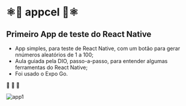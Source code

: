 # ⚛️📱 appcel 📱⚛️
## Primeiro App de teste do React Native

* App simples, para teste de React Native, com um botão para gerar nnúmeros aleatórios de 1 a 100;
* Aula guiada pela DIO, passo-a-passo, para entender algumas ferramentas do React Native;
* Foi usado o Expo Go.

🚀 🚀 🚀

![app1](https://user-images.githubusercontent.com/82122343/123027899-f0a74480-d3b4-11eb-87f2-807141230f9a.jpeg)
